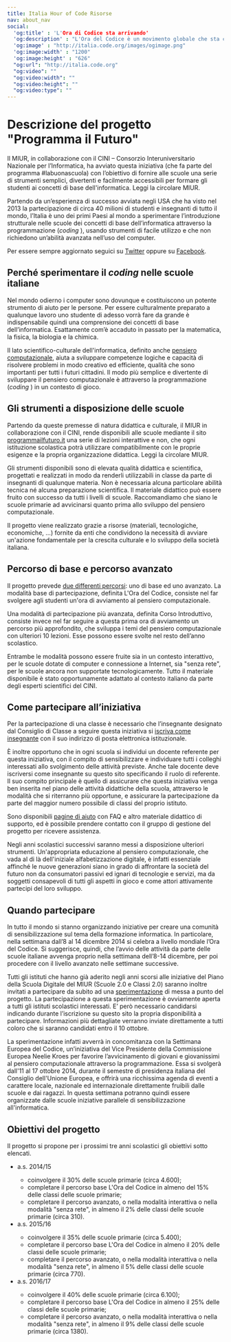 ```yaml
---
title: Italia Hour of Code Risorse
nav: about_nav
social:
  'og:title' : 'L'Ora di Codice sta arrivando'
  'og:description' : "L'Ora del Codice è un movimento globale che sta coinvolgendo decine di milioni di studenti in più di 180 paesi e in più di 30 lingue. Con età dai 4 ai 104 anni."
  'og:image' : "http://italia.code.org/images/ogimage.png"
  'og:image:width' : "1200"
  'og:image:height' : "626"
  "og:url": "http://italia.code.org"
  "og:video": ""
  "og:video:width": ""
  "og:video:height": ""
  "og:video:type": "" 
---
```


# Descrizione del progetto "Programma il Futuro"

Il MIUR, in collaborazione con il CINI – Consorzio Interuniversitario Nazionale per l’Informatica, ha avviato questa iniziativa (che fa parte del programma #labuonascuola) con l’obiettivo di fornire alle scuole una serie di strumenti semplici, divertenti e facilmente accessibili per formare gli studenti ai concetti di base dell'informatica. Leggi la circolare MIUR.

Partendo da un’esperienza di successo avviata negli USA che ha visto nel 2013 la partecipazione di circa 40 milioni di studenti e insegnanti di tutto il mondo, l’Italia è uno dei primi Paesi al mondo a sperimentare l’introduzione strutturale nelle scuole dei concetti di base dell’informatica attraverso la programmazione (<em>coding</em>&nbsp;), usando strumenti di facile utilizzo e che non richiedono un’abilità avanzata nell’uso del computer.

Per essere sempre aggiornato seguici su <a href="http://twitter.com/ProgrammaFuturo">Twitter</a> oppure su <a href="http://facebook.com/programmailfuturo">Facebook</a>.

## Perché sperimentare il <em>coding</em> nelle scuole italiane

Nel mondo odierno i computer sono dovunque e costituiscono un potente strumento di aiuto per le persone. Per essere culturalmente preparato a qualunque lavoro uno studente di adesso vorrà fare da grande è indispensabile quindi una comprensione dei concetti di base dell’informatica. Esattamente com’è accaduto in passato per la matematica, la fisica, la biologia e la chimica.

Il lato scientifico-culturale dell'informatica, definito anche <a href="http://programmailfuturo.it/perche/cose-il-pensiero-computazionale">pensiero computazionale</a>, aiuta a sviluppare competenze logiche e capacità di risolvere problemi in modo creativo ed efficiente, qualità che sono importanti per tutti i futuri cittadini. Il modo più semplice e divertente di sviluppare il pensiero computazionale è attraverso la programmazione (<em>coding</em>&nbsp;) in un contesto di gioco.

## Gli strumenti a disposizione delle scuole

Partendo da queste premesse di natura didattica e culturale, il MIUR in collaborazione con il CINI, rende disponibili alle scuole mediante il sito <a href="http://programmailfuturo.it">programmailfuturo.it</a> una serie di lezioni interattive e non, che ogni istituzione scolastica potrà utilizzare compatibilmente con le proprie esigenze e la propria organizzazione didattica. Leggi la circolare MIUR.

Gli strumenti disponibili sono di elevata qualità didattica e scientifica, progettati e realizzati in modo da renderli utilizzabili in classe da parte di insegnanti di qualunque materia. Non è necessaria alcuna particolare abilità tecnica né alcuna preparazione scientifica. Il materiale didattico può essere fruito con successo da tutti i livelli di scuole. Raccomandiamo che siano le scuole primarie ad avvicinarsi quanto prima allo sviluppo del pensiero computazionale.

Il progetto viene realizzato grazie a risorse (materiali, tecnologiche, economiche, ...) fornite da enti che condividono la necessità di avviare un'azione fondamentale per la crescita culturale e lo sviluppo della società italiana.

## Percorso di base e percorso avanzato

Il progetto prevede <a href="http://www.programmailfuturo.it/come/come-partecipare">due differenti percorsi</a>: uno di base ed uno avanzato. La modalità base di partecipazione, definita L'Ora del Codice, consiste nel far svolgere agli studenti un'ora di avviamento al pensiero computazionale.

Una modalità di partecipazione più avanzata, definita Corso Introduttivo, consiste invece nel far seguire a questa prima ora di avviamento un percorso più approfondito, che sviluppa i temi del pensiero computazionale con ulteriori 10 lezioni. Esse possono essere svolte nel resto dell’anno scolastico.

Entrambe le modalità possono essere fruite sia in un contesto interattivo, per le scuole dotate di computer e connessione a Internet, sia "senza rete", per le scuole ancora non supportate tecnologicamente. Tutto il materiale disponibile è stato opportunamente adattato al contesto italiano da parte degli esperti scientifici del CINI.

## Come partecipare all’iniziativa

Per la partecipazione di una classe è necessario che l’insegnante designato dal Consiglio di Classe a seguire questa iniziativa si <a href="http://www.programmailfuturo.it/chi/iscrizione-per-insegnanti/introduzione">iscriva come insegnante</a> con il suo indirizzo di posta elettronica istituzionale.

È inoltre opportuno che in ogni scuola si individui un docente referente per questa iniziativa, con il compito di sensibilizzare e individuare tutti i colleghi interessati allo svolgimento delle attività previste. Anche tale docente deve iscriversi come insegnante su questo sito specificando il ruolo di referente. Il suo compito principale è quello di assicurare che questa iniziativa venga ben inserita nel piano delle attività didattiche della scuola, attraverso le modalità che si riterranno più opportune, e assicurare la partecipazione da parte del maggior numero possibile di classi del proprio istituto.

Sono disponibili <a href="http://www.programmailfuturo.it/aiuto/se-hai-bisogno-di-aiuto">pagine di aiuto</a> con FAQ e altro materiale didattico di supporto, ed è possibile prendere contatto con il gruppo di gestione del progetto per ricevere assistenza.

Negli anni scolastici successivi saranno messi a disposizione ulteriori strumenti. Un'appropriata educazione al pensiero computazionale, che vada al di là dell'iniziale alfabetizzazione digitale, è infatti essenziale affinché le nuove generazioni siano in grado di affrontare la società del futuro non da consumatori passivi ed ignari di tecnologie e servizi, ma da soggetti consapevoli di tutti gli aspetti in gioco e come attori attivamente partecipi del loro sviluppo.

## Quando partecipare

In tutto il mondo si stanno organizzando iniziative per creare una comunità di sensibilizzazione sul tema della formazione informatica. In particolare, nella settimana dall’8 al 14 dicembre 2014 si celebra a livello mondiale l’Ora del Codice. Si suggerisce, quindi, che l’avvio delle attività da parte delle scuole italiane avvenga proprio nella settimana dell’8-14 dicembre, per poi procedere con il livello avanzato nelle settimane successive.

Tutti gli istituti che hanno già aderito negli anni scorsi alle iniziative del Piano della Scuola Digitale del MIUR (Scuole 2.0 e Classi 2.0) saranno inoltre invitati a partecipare da subito ad una <a href="http://www.programmailfuturo.it/aiuto/la-sperimentazione">sperimentazione</a> di messa a punto del progetto. La partecipazione a questa sperimentazione è ovviamente aperta a tutti gli istituti scolastici interessati. E’ però necessario candidarsi indicando durante l’iscrizione su questo sito la propria disponibilità a partecipare. Informazioni più dettagliate verranno inviate direttamente a tutti coloro che si saranno candidati entro il 10 ottobre.

La sperimentazione infatti avverrà in concomitanza con la Settimana Europea del Codice, un’iniziativa del Vice Presidente della Commissione Europea Neelie Kroes per favorire l’avvicinamento di giovani e giovanissimi al pensiero computazionale attraverso la programmazione. Essa si svolgerà dall'11 al 17 ottobre 2014, durante il semestre di presidenza italiana del Consiglio dell'Unione Europea, e offrirà una ricchissima agenda di eventi a carattere locale, nazionale ed internazionale direttamente fruibili dalle scuole e dai ragazzi. In questa settimana potranno quindi essere organizzate dalle scuole iniziative parallele di sensibilizzazione all'informatica.

## Obiettivi del progetto

Il progetto si propone per i prossimi tre anni scolastici gli obiettivi sotto elencati.

<ul>

<li>a.s. 2014/15</li>
<ul>
<li>coinvolgere il 30% delle scuole primarie (circa 4.600);</li>
<li>completare il percorso base L'Ora del Codice in almeno del 15% delle classi delle scuole primarie;</li>
<li>completare il percorso avanzato, o nella modalità interattiva o nella modalità "senza rete", in almeno il 2% delle classi delle scuole primarie (circa 310).</li>
</ul>

<li>a.s. 2015/16</li>
<ul>
<li>coinvolgere il 35% delle scuole primarie (circa 5.400);</li>
<li>completare il percorso base L'Ora del Codice in almeno il 20% delle classi delle scuole primarie;</li>
<li>completare il percorso avanzato, o nella modalità interattiva o nella modalità "senza rete", in almeno il 5% delle classi delle scuole primarie (circa 770).</li>
</ul>

<li>a.s. 2016/17</li>
<ul>
<li>coinvolgere il 40% delle scuole primarie (circa 6.100);</li>
<li>completare il percorso base L'Ora del Codice in almeno il 25% delle classi delle scuole primarie;</li>
<li>completare il percorso avanzato, o nella modalità interattiva o nella modalità "senza rete", in almeno il 9% delle classi delle scuole primarie (circa 1380).</li>
</ul>

</ul>

